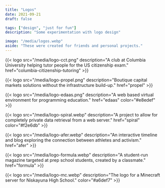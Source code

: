 ```yaml
---
title: "Logos"
date: 2021-09-21
draft: false

tags: ["design", "just for fun"]
description: "Some experimentation with logo design"

image: "/media/logos.webp"
aside: "These were created for friends and personal projects."
---
```


{{< logo src="/media/logo-cct.png" description="A club at Columbia University helping tutor people for the US citizenship exam." href="columbia-citizenship-tutoring" >}}

{{< logo src="/media/logo-propel.png" description="Boutique capital markets solutions without the infrastructure build-up." href="propel" >}}

{{< logo src="/media/logo-edaas.png" description="A web based virtual environment for programming education." href="edaas" color="#e8edef" >}}

{{< logo src="/media/logo-spiral.webp" description="A project to allow for completely private data retrieval from a web server." href="spiral" color="#f2e6db" >}}

{{< logo src="/media/logo-afer.webp" description="An interactive timeline and blog exploring the connection between athletes and activism." href="afer" >}}

{{< logo src="/media/logo-formula.webp" description="A student-run magazine targeted at prep school students, created by a classmate." href="formula" >}}

{{< logo src="/media/logo-mc.webp" description="The logo for a Minecraft server for Niskayuna High School." color="#a6def7" >}}